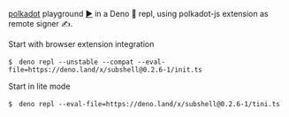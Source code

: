 [polkadot](https://deno.land/x/polkadot) playground [▶️](https://subshell.xyz)
in a Deno 🦕 repl, using polkadot-js extension as remote signer ✍️.

Start with browser extension integration

```
$　deno repl --unstable --compat --eval-file=https://deno.land/x/subshell@0.2.6-1/init.ts
```

Start in lite mode

```
$　deno repl --eval-file=https://deno.land/x/subshell@0.2.6-1/tini.ts
```
